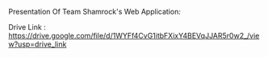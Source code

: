 Presentation Of Team Shamrock's Web Application:

Drive Link : https://drive.google.com/file/d/1WYFf4CvG1itbFXixY4BEVqJJAR5r0w2_/view?usp=drive_link
